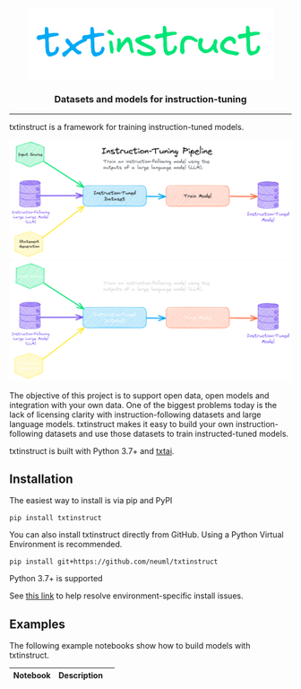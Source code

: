 <p align="center">
    <img src="https://raw.githubusercontent.com/neuml/txtinstruct/master/logo.png"/>
</p>

<h3 align="center">
    <p>Datasets and models for instruction-tuning</p>
</h3>

-------------------------------------------------------------------------------------------------------------------------------------------------------

txtinstruct is a framework for training instruction-tuned models.

![architecture](https://raw.githubusercontent.com/neuml/txtinstruct/master/images/architecture.png#gh-light-mode-only)
![architecture](https://raw.githubusercontent.com/neuml/txtinstruct/master/images/architecture-dark.png#gh-dark-mode-only)

The objective of this project is to support open data, open models and integration with your own data. One of the biggest problems today is the lack of licensing clarity with instruction-following datasets and large language models. txtinstruct makes it easy to build your own instruction-following datasets and use those datasets to train instructed-tuned models.

txtinstruct is built with Python 3.7+ and [txtai](https://github.com/neuml/txtai).

## Installation

The easiest way to install is via pip and PyPI

    pip install txtinstruct

You can also install txtinstruct directly from GitHub. Using a Python Virtual Environment is recommended.

    pip install git+https://github.com/neuml/txtinstruct

Python 3.7+ is supported

See [this link](https://github.com/neuml/txtai#installation) to help resolve environment-specific install issues.

## Examples

The following example notebooks show how to build models with txtinstruct.

| Notebook  | Description  |       |
|:----------|:-------------|------:|
